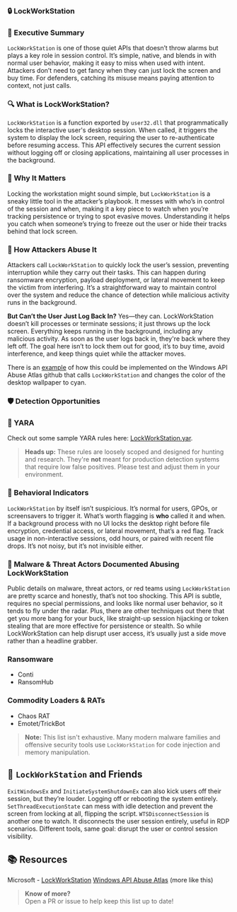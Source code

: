 ### 🔒 LockWorkStation  
### 🚀 Executive Summary  
`LockWorkStation` is one of those quiet APIs that doesn’t throw alarms but plays a key role in session control. It’s simple, native, and blends in with normal user behavior, making it easy to miss when used with intent. Attackers don’t need to get fancy when they can just lock the screen and buy time. For defenders, catching its misuse means paying attention to context, not just calls.

### 🔍 What is LockWorkStation?  
`LockWorkStation` is a function exported by `user32.dll` that programmatically locks the interactive user's desktop session. When called, it triggers the system to display the lock screen, requiring the user to re-authenticate before resuming access. This API effectively secures the current session without logging off or closing applications, maintaining all user processes in the background.

### 🚩 Why It Matters  
Locking the workstation might sound simple, but `LockWorkStation` is a sneaky little tool in the attacker’s playbook. It messes with who’s in control of the session and when, making it a key piece to watch when you’re tracking persistence or trying to spot evasive moves. Understanding it helps you catch when someone’s trying to freeze out the user or hide their tracks behind that lock screen.

### 🧬 How Attackers Abuse It  
Attackers call `LockWorkStation` to quickly lock the user’s session, preventing interruption while they carry out their tasks. This can happen during ransomware encryption, payload deployment, or lateral movement to keep the victim from interfering. It’s a straightforward way to maintain control over the system and reduce the chance of detection while malicious activity runs in the background.

**But Can’t the User Just Log Back In?** Yes—they can. LockWorkStation doesn’t kill processes or terminate sessions; it just throws up the lock screen. Everything keeps running in the background, including any malicious activity. As soon as the user logs back in, they're back where they left off. The goal here isn’t to lock them out for good, it’s to buy time, avoid interference, and keep things quiet while the attacker moves.

There is an [example](sample.cpp) of how this could be implemented on the Windows API Abuse Atlas github that calls `LockWorkStation` and changes the color of the desktop wallpaper to cyan.

### 🛡️ Detection Opportunities  

### 🔹 YARA
Check out some sample YARA rules here: [LockWorkStation.yar](./LockWorkStation.yar).

> **Heads up:** These rules are loosely scoped and designed for hunting and research. They're **not** meant for production detection systems that require low false positives. Please test and adjust them in your environment.


### 🔸 Behavioral Indicators
`LockWorkStation` by itself isn’t suspicious. It’s normal for users, GPOs, or screensavers to trigger it. What’s worth flagging is **who** called it and when. If a background process with no UI locks the desktop right before file encryption, credential access, or lateral movement, that’s a red flag. Track usage in non-interactive sessions, odd hours, or paired with recent file drops. It’s not noisy, but it’s not invisible either.

### 🦠 Malware & Threat Actors Documented Abusing LockWorkStation
Public details on malware, threat actors, or red teams using `LockWorkStation` are pretty scarce and honestly, that’s not too shocking. This API is subtle, requires no special permissions, and looks like normal user behavior, so it tends to fly under the radar. Plus, there are other techniques out there that get you more bang for your buck, like straight-up session hijacking or token stealing that are more effective for persistence or stealth. So while LockWorkStation can help disrupt user access, it’s usually just a side move rather than a headline grabber.

### **Ransomware**
- Conti
- RansomHub

### **Commodity Loaders & RATs**
- Chaos RAT
- Emotet/TrickBot

> **Note:** This list isn't exhaustive. Many modern malware families and offensive security tools use `LockWorkStation` for code injection and memory manipulation.

## 🧵 `LockWorkStation` and Friends
`ExitWindowsEx` and `InitiateSystemShutdownEx` can also kick users off their session, but they’re louder. Logging off or rebooting the system entirely. `SetThreadExecutionState` can mess with idle detection and prevent the screen from locking at all, flipping the script. `WTSDisconnectSession` is another one to watch. It disconnects the user session entirely, useful in RDP scenarios. Different tools, same goal: disrupt the user or control session visibility.

## 📚 Resources
Microsoft - [LockWorkStation](https://learn.microsoft.com/en-us/windows/win32/api/winuser/nf-winuser-lockworkstation)
[Windows API Abuse Atlas](https://github.com/danafaye/WindowsAPIAbuseAtlas) (more like this)

> **Know of more?**  
> Open a PR or issue to help keep this list up to date!
